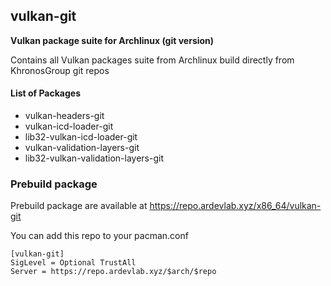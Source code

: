 ## vulkan-git

**Vulkan package suite for Archlinux (git version)**

Contains all Vulkan packages suite from Archlinux build directly from KhronosGroup git repos

#### List of Packages
- vulkan-headers-git
- vulkan-icd-loader-git
- lib32-vulkan-icd-loader-git
- vulkan-validation-layers-git
- lib32-vulkan-validation-layers-git

### Prebuild package

Prebuild package are available at https://repo.ardevlab.xyz/x86_64/vulkan-git

You can add this repo to your pacman.conf

    [vulkan-git]
    SigLevel = Optional TrustAll
    Server = https://repo.ardevlab.xyz/$arch/$repo
